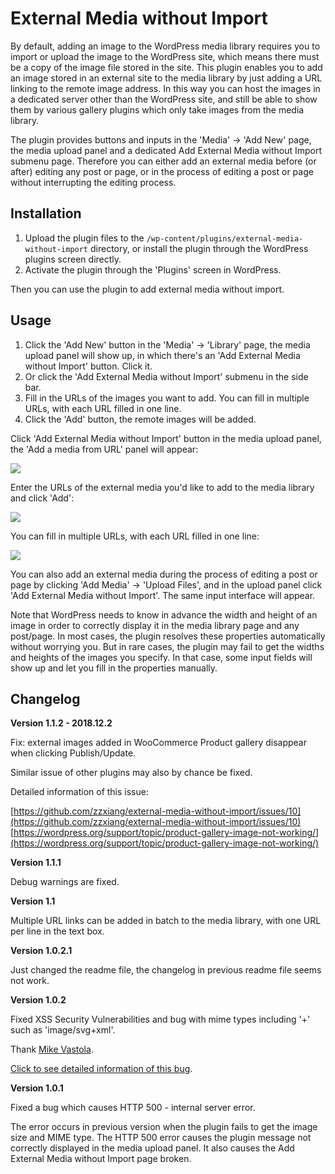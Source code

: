 External Media without Import
============================================================================
By default, adding an image to the WordPress media library requires you to import or upload the image to the WordPress site, which means there must be a copy of the image file stored in the site. This plugin enables you to add an image stored in an external site to the media library by just adding a URL linking to the remote image address. In this way you can host the images in a dedicated server other than the WordPress site, and still be able to show them by various gallery plugins which only take images from the media library.

The plugin provides buttons and inputs in the 'Media' -> 'Add New' page, the media upload panel and a dedicated Add External Media without Import submenu page. Therefore you can either add an external media before (or after) editing any post or page, or in the process of editing a post or page without interrupting the editing process.

## Installation

1. Upload the plugin files to the `/wp-content/plugins/external-media-without-import` directory, or install the plugin through the WordPress plugins screen directly.
2. Activate the plugin through the 'Plugins' screen in WordPress.

Then you can use the plugin to add external media without import.

## Usage

1. Click the 'Add New' button in the 'Media' -> 'Library' page, the media upload panel will show up, in which there's an 'Add External Media without Import' button. Click it.
2. Or click the 'Add External Media without Import' submenu in the side bar.
3. Fill in the URLs of the images you want to add. You can fill in multiple URLs, with each URL filled in one line.
4. Click the 'Add' button, the remote images will be added.

Click 'Add External Media without Import' button in the media upload panel, the 'Add a media from URL' panel will appear:

![](screenshots/screenshot-1.png)

Enter the URLs of the external media you'd like to add to the media library and click 'Add':

![](screenshots/screenshot-2.jpg)

You can fill in multiple URLs, with each URL filled in one line:

![](screenshots/screenshot-3.jpg)

You can also add an external media during the process of editing a post or page by clicking 'Add Media' -> 'Upload Files', and in the upload panel click 'Add External Media without Import'. The same input interface will appear.

Note that WordPress needs to know in advance the width and height of an image in order to correctly display it in the media library page and any post/page.  In most cases, the plugin resolves these properties automatically without worrying you. But in rare cases, the plugin may fail to get the widths and heights of the images you specify. In that case, some input fields will show up and let you fill in the properties manually.

## Changelog

**Version 1.1.2 - 2018.12.2**

Fix: external images added in WooCommerce Product gallery disappear when clicking Publish/Update.

Similar issue of other plugins may also by chance be fixed.

Detailed information of this issue:

[https://github.com/zzxiang/external-media-without-import/issues/10](https://github.com/zzxiang/external-media-without-import/issues/10)
[https://wordpress.org/support/topic/product-gallery-image-not-working/](https://wordpress.org/support/topic/product-gallery-image-not-working/)

**Version 1.1.1**

Debug warnings are fixed.

**Version 1.1**

Multiple URL links can be added in batch to the media library, with one URL per line in the text box.

**Version 1.0.2.1**

Just changed the readme file, the changelog in previous readme file seems not work.

**Version 1.0.2**

Fixed XSS Security Vulnerabilities and bug with mime types including '+' such as 'image/svg+xml'.

Thank [Mike Vastola](https://github.com/mvastola).

[Click to see detailed information of this bug](https://github.com/zzxiang/external-media-without-import/pull/3).

**Version 1.0.1**

Fixed a bug which causes HTTP 500 - internal server error.

The error occurs in previous version when the plugin fails to get the image size and MIME type. The HTTP 500 error causes the plugin message not correctly displayed in the media upload panel. It also causes the Add External Media without Import page broken.

